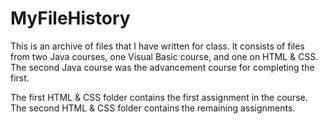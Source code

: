 # MyFileHistory
This is an archive of files that I have written for class.
It consists of files from two Java courses, one Visual Basic course, and one on HTML & CSS.
The second Java course was the advancement course for completing the first.

The first HTML & CSS folder contains the first assignment in the course.</br>
The second HTML & CSS folder contains the remaining assignments.
